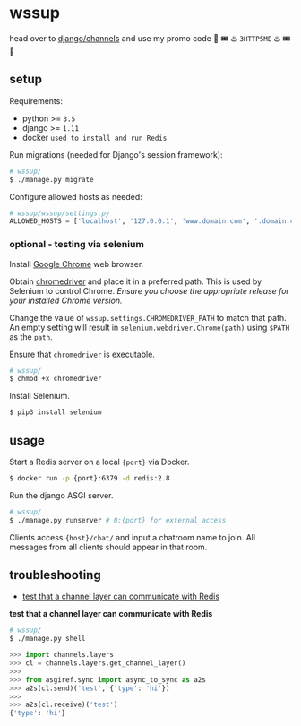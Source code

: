 # wssup

head over to [django/channels](https://github.com/django/channels) and use my promo code :rotating_light: :tickets: :hotsprings: `3HTTP5ME` :hotsprings: :tickets: :rotating_light:

## setup

Requirements:

* python >= `3.5`
* django >= `1.11`
* docker `used to install and run Redis`


Run migrations (needed for Django's session framework):

```bash
# wssup/
$ ./manage.py migrate
```

Configure allowed hosts as needed:

```python
# wssup/wssup/settings.py
ALLOWED_HOSTS = ['localhost', '127.0.0.1', 'www.domain.com', '.domain.com']
```

### optional - testing via selenium

Install [Google Chrome](https://www.google.com/chrome/) web browser.

Obtain [chromedriver](https://sites.google.com/a/chromium.org/chromedriver/getting-started) and place it in a preferred path. This is used by Selenium to control Chrome. *Ensure you choose the appropriate release for your installed Chrome version.*

Change the value of `wssup.settings.CHROMEDRIVER_PATH` to match that path. An empty setting will result in `selenium.webdriver.Chrome(path)` using `$PATH` as the `path`.

Ensure that `chromedriver` is executable.
```bash
# wssup/
$ chmod +x chromedriver
```


Install Selenium.

```bash
$ pip3 install selenium
```


## usage

Start a Redis server on a local `{port}` via Docker.

```bash
$ docker run -p {port}:6379 -d redis:2.8
```

Run the django ASGI server.

```bash
# wssup/
$ ./manage.py runserver # 0:{port} for external access
```

Clients access `{host}/chat/` and input a chatroom name to join. All messages from all clients should appear in that room.

## troubleshooting

+ [test that a channel layer can communicate with Redis](#channel_talks_redis)


**test that a channel layer can communicate with Redis**<a name="channel_talks_redis"></a>

```bash
# wssup/
$ ./manage.py shell
```
```python
>>> import channels.layers
>>> cl = channels.layers.get_channel_layer()
>>>
>>> from asgiref.sync import async_to_sync as a2s
>>> a2s(cl.send)('test', {'type': 'hi'})
>>>
>>> a2s(cl.receive)('test')
{'type': 'hi'}
```
